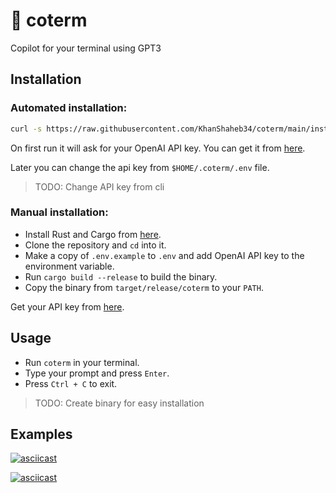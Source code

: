 # 🤖 coterm

Copilot for your terminal using GPT3

## Installation

### Automated installation:

```bash
curl -s https://raw.githubusercontent.com/KhanShaheb34/coterm/main/install.sh | bash
```

On first run it will ask for your OpenAI API key. You can get it from [here](https://beta.openai.com/account/api-keys).

Later you can change the api key from `$HOME/.coterm/.env` file.

> TODO: Change API key from cli

### Manual installation:

- Install Rust and Cargo from [here](https://www.rust-lang.org/tools/install).
- Clone the repository and `cd` into it.
- Make a copy of `.env.example` to `.env` and add OpenAI API key to the environment variable.
- Run `cargo build --release` to build the binary.
- Copy the binary from `target/release/coterm` to your `PATH`.

Get your API key from [here](https://beta.openai.com/account/api-keys).

## Usage

- Run `coterm` in your terminal.
- Type your prompt and press `Enter`.
- Press `Ctrl + C` to exit.

> TODO: Create binary for easy installation

## Examples

[![asciicast](https://asciinema.org/a/OPYtzVWXJL64YhSXX2Nml6fEP.svg)](https://asciinema.org/a/OPYtzVWXJL64YhSXX2Nml6fEP?autoplay=1)

[![asciicast](https://asciinema.org/a/lHpiN2qGq3nowhTxjXvP60xDP.svg)](https://asciinema.org/a/lHpiN2qGq3nowhTxjXvP60xDP?autoplay=1)
